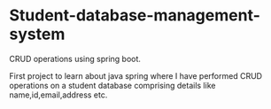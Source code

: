 # Student-database-management-system
CRUD operations using spring boot.

First project to learn about java spring where I have performed CRUD operations on a student database comprising details like name,id,email,address etc.

